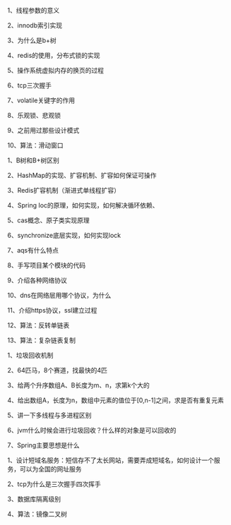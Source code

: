 1、线程参数的意义

2、innodb索引实现

3、为什么是b+树

4、redis的使用，分布式锁的实现

5、操作系统虚拟内存的换页的过程

6、tcp三次握手

7、volatile关键字的作用

8、乐观锁、悲观锁

9、之前用过那些设计模式

10、算法：滑动窗口



1、B树和B+树区别

2、HashMap的实现、扩容机制、扩容如何保证可操作

3、Redis扩容机制（渐进式单线程扩容）

4、Spring Ioc的原理，如何实现，如何解决循环依赖、

5、cas概念、原子类实现原理

6、synchronize底层实现，如何实现lock

7、aqs有什么特点

8、手写项目某个模块的代码

9、介绍各种网络协议

10、dns在网络层用哪个协议，为什么

11、介绍https协议，ssl建立过程

12、算法：反转单链表

13、算法：复杂链表复制



1、垃圾回收机制

2、64匹马，8个赛道，找最快的4匹

3、给两个升序数组A、B长度为m、n，求第k个大的

4、给出数组A，长度为n，数组中元素的值位于[0,n-1]之间，求是否有重复元素

5、讲一下多线程与多进程区别

6、jvm什么时候会进行垃圾回收？什么样的对象是可以回收的

7、Spring主要思想是什么



1、设计短域名服务：短信存不了太长网站，需要弄成短域名，如何设计一个服务，可以为全国的网址服务

2、tcp为什么是三次握手四次挥手

3、数据库隔离级别

4、算法：镜像二叉树